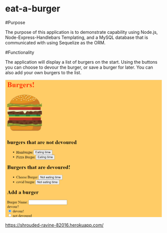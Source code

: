 # eat-a-burger

#Purpose

The purpose of this application is to demonstrate capability using Node.js, Node-Express-Handlebars Templating, and a MySQL database that is communicated with using Sequelize
as the ORM. 

#Functionality 

The application will display a list of burgers on the start. Using the buttons you can choose to devour the burger, or save a burger for later. You can also add your own burgers
to the list. 

<img src=".\public\assets\images\burgersceenshot.png">

https://shrouded-ravine-82016.herokuapp.com/
